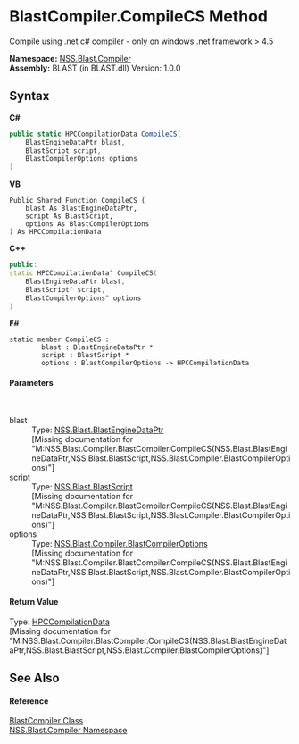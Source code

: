 # BlastCompiler.CompileCS Method 
 

Compile using .net c# compiler - only on windows .net framework > 4.5

**Namespace:**&nbsp;<a href="26a25caa-f50b-92ad-f15c-dbb9db1493ae">NSS.Blast.Compiler</a><br />**Assembly:**&nbsp;BLAST (in BLAST.dll) Version: 1.0.0

## Syntax

**C#**<br />
``` C#
public static HPCCompilationData CompileCS(
	BlastEngineDataPtr blast,
	BlastScript script,
	BlastCompilerOptions options
)
```

**VB**<br />
``` VB
Public Shared Function CompileCS ( 
	blast As BlastEngineDataPtr,
	script As BlastScript,
	options As BlastCompilerOptions
) As HPCCompilationData
```

**C++**<br />
``` C++
public:
static HPCCompilationData^ CompileCS(
	BlastEngineDataPtr blast, 
	BlastScript^ script, 
	BlastCompilerOptions^ options
)
```

**F#**<br />
``` F#
static member CompileCS : 
        blast : BlastEngineDataPtr * 
        script : BlastScript * 
        options : BlastCompilerOptions -> HPCCompilationData 

```


#### Parameters
&nbsp;<dl><dt>blast</dt><dd>Type: <a href="8db5e405-878e-4a0b-b105-f09f3c478935">NSS.Blast.BlastEngineDataPtr</a><br />\[Missing <param name="blast"/> documentation for "M:NSS.Blast.Compiler.BlastCompiler.CompileCS(NSS.Blast.BlastEngineDataPtr,NSS.Blast.BlastScript,NSS.Blast.Compiler.BlastCompilerOptions)"\]</dd><dt>script</dt><dd>Type: <a href="701ebde6-515e-1fd5-a11a-526716112a12">NSS.Blast.BlastScript</a><br />\[Missing <param name="script"/> documentation for "M:NSS.Blast.Compiler.BlastCompiler.CompileCS(NSS.Blast.BlastEngineDataPtr,NSS.Blast.BlastScript,NSS.Blast.Compiler.BlastCompilerOptions)"\]</dd><dt>options</dt><dd>Type: <a href="acd2f6cc-9dc8-39b3-7ff6-2a1a35ecce47">NSS.Blast.Compiler.BlastCompilerOptions</a><br />\[Missing <param name="options"/> documentation for "M:NSS.Blast.Compiler.BlastCompiler.CompileCS(NSS.Blast.BlastEngineDataPtr,NSS.Blast.BlastScript,NSS.Blast.Compiler.BlastCompilerOptions)"\]</dd></dl>

#### Return Value
Type: <a href="383f9bef-dc6b-ffde-7f1e-9c11fe9a9708">HPCCompilationData</a><br />\[Missing <returns> documentation for "M:NSS.Blast.Compiler.BlastCompiler.CompileCS(NSS.Blast.BlastEngineDataPtr,NSS.Blast.BlastScript,NSS.Blast.Compiler.BlastCompilerOptions)"\]

## See Also


#### Reference
<a href="20a7b82b-c1ca-32fd-17a7-d5eb376d77ee">BlastCompiler Class</a><br /><a href="26a25caa-f50b-92ad-f15c-dbb9db1493ae">NSS.Blast.Compiler Namespace</a><br />